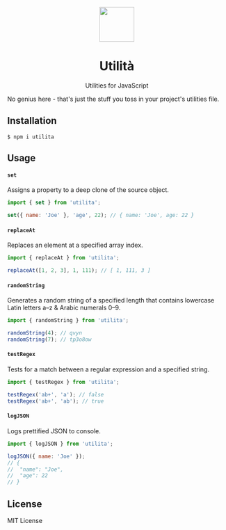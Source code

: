 <p align="center">
  <img src="https://ucasu.com/wp-content/uploads/2016/03/GIFFU-1.gif" width="80"/>
</p>

<h1 align="center">Utilità</h1>

<p align="center">Utilities for JavaScript</p>

No genius here - that's just the stuff you toss in your project's utilities file.

## Installation

```
$ npm i utilita
```

## Usage

#### `set`

Assigns a property to a deep clone of the source object.

```javascript
import { set } from 'utilita';

set({ name: 'Joe' }, 'age', 22); // { name: 'Joe', age: 22 }
```

#### `replaceAt`

Replaces an element at a specified array index.

```javascript
import { replaceAt } from 'utilita';

replaceAt([1, 2, 3], 1, 111); // [ 1, 111, 3 ]
```

#### `randomString`

Generates a random string of a specified length that contains lowercase Latin letters a–z & Arabic numerals 0–9.

```javascript
import { randomString } from 'utilita';

randomString(4); // qvyn
randomString(7); // tp3o8ow
```

#### `testRegex`

Tests for a match between a regular expression and a specified string.

```javascript
import { testRegex } from 'utilita';

testRegex('ab+', 'a'); // false
testRegex('ab+', 'ab'); // true
```

#### `logJSON`

Logs prettified JSON to console.

```javascript
import { logJSON } from 'utilita';

logJSON({ name: 'Joe' });
// {
//  "name": "Joe",
//  "age": 22
// }
```

## License

MIT License
